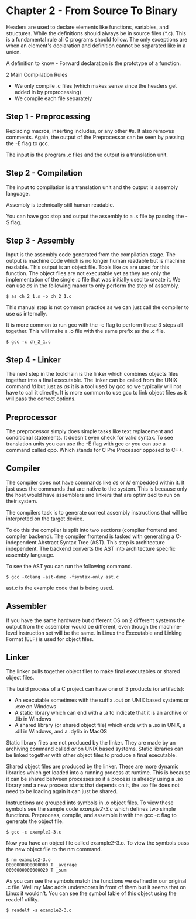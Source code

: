 # Chapter 2 - From Source To Binary

Headers are used to declare elements like functions, variables, and structures. While the definitions should always be in source files (*.c). This is a fundamental rule all C programs should follow. The only exceptions are when an element's declaration and definition cannot be separated like in a union.

A definition to know -  Forward declaration is the prototype of a function.

2 Main Compilation Rules
- We only compile .c files (which makes sense since the headers get added in by preprocessing)
- We compile each file separately

## Step 1 - Preprocessing

Replacing macros, inserting includes, or any other #s. It also removes comments. Again, the output of the Preprocessor can be seen by passing the -E flag to gcc.

The input is the program .c files and the output is a translation unit.

## Step 2 - Compilation

The input to compilation is a translation unit and the output is assembly language.

Assembly is technically still human readable.

You can have gcc stop and output the assembly to a .s file by passing the -S flag.

## Step 3 - Assembly

Input is the assembly code generated from the compilation stage. The output is machine code which is no longer human readable but is machine readable. This output is an object file. Tools like *as* are used for this function. The object files are not executable yet as they are only the implementation of the single .c file that was initially used to create it. We can use *as* in the following manor to only perform the step of assembly.

    $ as ch_2_1.s -o ch_2_1.o
This manual step is not common practice as we can just call the compiler to use *as* internally.

It is more common to run gcc with the -c flag to perform these 3 steps all together. This will make a .o file with the same prefix as the .c file.

    $ gcc -c ch_2_1.c

## Step 4 - Linker

The next step in the toolchain is the linker which combines objects files together into a final executable. The linker can be called from the UNIX command *ld* but just as *as* it is a tool used by gcc so we typically will not have to call it directly. It is more common to use gcc to link object files as it will pass the correct options.

## Preprocessor

The preprocessor simply does simple tasks like text replacement and conditional statements. It doesn't even check for valid syntax. To see translation units you can use the -E flag with gcc or you can use a command called cpp. Which stands for C Pre Processor opposed to C++.

## Compiler

The compiler does not have commands like *as* or *ld* embedded within it. It just uses the commands that are native to the system. This is because only the host would have assemblers and linkers that are optimized to run on their system.

The compilers task is to generate correct assembly instructions that will be interpreted on the target device.

To do this the compiler is split into two sections (compiler frontend and compiler backend). The compiler frontend is tasked with generating a C-independent Abstract Syntax Tree (AST). This step is architecture independent. The backend converts the AST into architecture specific assembly language.

To see the AST you can run the following command.

    $ gcc -Xclang -ast-dump -fsyntax-only ast.c         

ast.c is the example code that is being used.

## Assembler

If you have the same hardware but different OS on 2 different systems the output from the assembler would be different, even though the machine-level instruction set will be the same. In Linux the Executable and Linking Format (ELF) is used for object files.

## Linker

The linker pulls together object files to make final executables or shared object files.

The build process of a C project can have one of 3 products (or artifacts):
- An executable sometimes with the suffix .out on UNIX based systems or .exe on Windows
- A static library which can end with a .a to indicate that it is an archive or .lib in Windows
- A shared library (or shared object file) which ends with a .so in UNIX, a .dll in Windows, and a .dylib in MacOS 

Static library files are not produced by the linker. They are made by an archiving command called *ar* on UNIX based systems.
Static libraries can be linked together with other object files to produce a final executable.

Shared object files are produced by the linker. These are more dynamic libraries which get loaded into a running process at runtime. This is because it can be shared between processes so if a process is already using a .so library and a new process starts that depends on it, the .so file does not need to be loading again it can just be shared.

Instructions are grouped into symbols in .o object files. To view these symbols see the sample code *example2-3.c* which defines two simple functions. Preprocess, compile, and assemble it with the gcc -c flag to generate the object file.

    $ gcc -c example2-3.c
Now you have an object file called example2-3.o. To view the symbols pass the new object file to the nm command.

    $ nm example2-3.o
    0000000000000000 T _average
    0000000000000020 T _sum

As you can see the symbols match the functions we defined in our original .c file. Well my Mac adds underscores in front of them but it seems that on Linux it wouldn't. You can see the symbol table of this object using the readelf utility.

    $ readelf -s example2-3.o